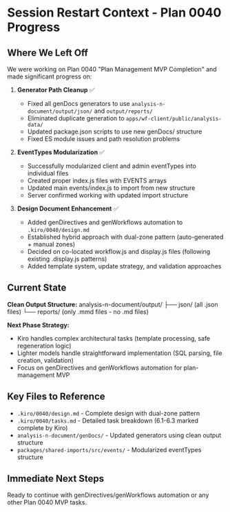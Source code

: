  # Session Restart Context - Plan 0040 Progress

  ## Where We Left Off

  We were working on Plan 0040 "Plan Management MVP Completion" and made significant progress on:

  1. **Generator Path Cleanup** ✅
     - Fixed all genDocs generators to use `analysis-n-document/output/json/` and `output/reports/`
     - Eliminated duplicate generation to `apps/wf-client/public/analysis-data/`
     - Updated package.json scripts to use new genDocs/ structure
     - Fixed ES module issues and path resolution problems

  2. **EventTypes Modularization** ✅
     - Successfully modularized client and admin eventTypes into individual files
     - Created proper index.js files with EVENTS arrays
     - Updated main events/index.js to import from new structure
     - Server confirmed working with updated import structure

  3. **Design Document Enhancement** ✅
     - Added genDirectives and genWorkflows automation to `.kiro/0040/design.md`
     - Established hybrid approach with dual-zone pattern (auto-generated + manual zones)
     - Decided on co-located workflow.js and display.js files (following existing .display.js patterns)
     - Added template system, update strategy, and validation approaches

  ## Current State

  **Clean Output Structure:**
  analysis-n-document/output/
  ├── json/ (all .json files)
  └── reports/ (only .mmd files - no .md files)

  **Next Phase Strategy:**
  - Kiro handles complex architectural tasks (template processing, safe regeneration logic)
  - Lighter models handle straightforward implementation (SQL parsing, file creation, validation)
  - Focus on genDirectives and genWorkflows automation for plan-management MVP

  ## Key Files to Reference
  - `.kiro/0040/design.md` - Complete design with dual-zone pattern
  - `.kiro/0040/tasks.md` - Detailed task breakdown (6.1-6.3 marked complete by Kiro)
  - `analysis-n-document/genDocs/` - Updated generators using clean output structure
  - `packages/shared-imports/src/events/` - Modularized eventTypes structure

  ## Immediate Next Steps
  Ready to continue with genDirectives/genWorkflows automation or any other Plan 0040 MVP tasks.